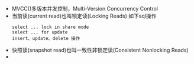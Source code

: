 - MVCC()多版本并发控制，Multi-Version Concurrency Control
- 当前读(current read)也叫锁定读(Locking Reads)
  如下sql操作
  ```
  select ... lock in share mode
  select ... for update
  insert、update、delete 操作
  ```
- 快照读(snapshot read)也叫一致性非锁定读(Consistent Nonlocking Reads)
-